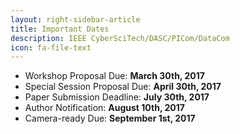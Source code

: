```yaml
---
layout: right-sidebar-article
title: Important Dates
description: IEEE CyberSciTech/DASC/PICom/DataCom
icon: fa-file-text
---
```


* Workshop Proposal Due: **March 30th, 2017**
* Special Session Proposal Due: **April 30th, 2017**
* Paper Submission Deadline: **July 30th, 2017**
* Author Notification: **August 10th, 2017**
* Camera-ready Due: **September 1st, 2017**

